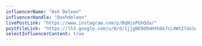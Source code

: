 ```yaml
---
influencerName: "Ash Deleon"
influencerHandle: "@ashdeleon"
livePostLink: "https://www.instagram.com/p/BqNjoPGhQda/"
postFileLink: "https://lh3.google.com/u/0/d/1jjgNX9dOmHXh0k7cL4WtIlUsSAy0UY-C"
selectInfluencerContent: true
---
```

